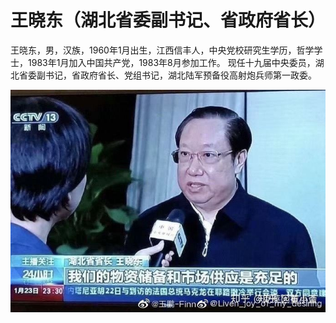 # 王晓东（湖北省委副书记、省政府省长）
王晓东，男，汉族，1960年1月出生，江西信丰人，中央党校研究生学历，哲学学士，1983年1月加入中国共产党，1983年8月参加工作。
现任十九届中央委员，湖北省委副书记，省政府省长、党组书记，湖北陆军预备役高射炮兵师第一政委。

![image](https://github.com/DrLiWenLiang/images/blob/master/WechatIMG34.jpeg?raw=true)
